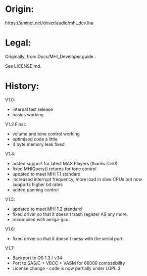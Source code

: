 # Origin:

https://aminet.net/driver/audio/mhi_dev.lha

# Legal:

Originally, from Docs/MHI_Developer.guide .

See LICENSE.md.

# History:

V1.0:
  - internal test release
  - basics working

V1.2 Final:
  - volume and tone control working
  - optimised code a little
  - 4 byte memory leak fixed

V1.4:
  - added support for latest MAS Players (thanks Dirk!)
  - fixed MHIQuery() returns for tone control
  - updated to meet MHI 1.1 standard
  - increased interrupt frequency, more load in slow CPUs
    but now supports higher bit rates
  - added panning control

V1.5:
  - updated to meet MHI 1.2 standard
  - fixed driver so that it doesn't trash register A6 any more.
  - recompiled with amiga-gcc.

V1.6:
  - fixed driver so that it doesn't mess with the serial port.

V1.7:
  - Backport to OS 1.3 / v34
  - Port to SAS/C + VBCC + VASM for 68000 compatibility
  - License change - code is now partially under LGPL 3
